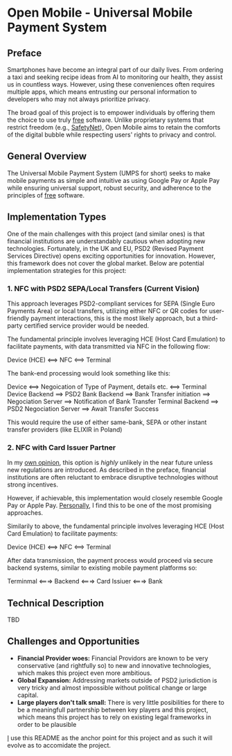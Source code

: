 # Open Mobile - Universal Mobile Payment System

## Preface

Smartphones have become an integral part of our daily lives. From ordering a taxi and seeking recipe ideas from AI to monitoring our health, they assist us in countless ways. However, using these conveniences often requires multiple apps, which means entrusting our personal information to developers who may not always prioritize privacy.  

The broad goal of this project is to empower individuals by offering them the choice to use truly [free](https://www.gnu.org/philosophy/free-sw.html) software. Unlike proprietary systems that restrict freedom (e.g., [SafetyNet](https://en.wikipedia.org/wiki/SafetyNet)), Open Mobile aims to retain the comforts of the digital bubble while respecting users' rights to privacy and control.

## General Overview

The Universal Mobile Payment System (UMPS for short) seeks to make mobile payments as simple and intuitive as using Google Pay or Apple Pay while ensuring universal support, robust security, and adherence to the principles of [free](https://www.gnu.org/philosophy/free-sw.html) software.


## Implementation Types

One of the main challenges with this project (and similar ones) is that financial institutions are understandably cautious when adopting new technologies. Fortunately, in the UK and EU, PSD2 (Revised Payment Services Directive) opens exciting opportunities for innovation. However, this framework does not cover the global market. Below are potential implementation strategies for this project:

### **1. NFC with PSD2 SEPA/Local Transfers (Current Vision)**

This approach leverages PSD2-compliant services for SEPA (Single Euro Payments Area) or local transfers, utilizing either NFC or QR codes for user-friendly payment interactions, this is the most likely approach, but a third-party certified service provider would be needed. 

The fundamental principle involves leveraging HCE (Host Card Emulation) to facilitate payments, with data transmitted via NFC in the following flow:

Device (HCE) <==> NFC <==> Terminal

The bank-end processing would look something like this:

Device <==> Negoication of Type of Payment, details etc. <==> Terminal
Device Backend ==> PSD2 Bank Backend ==> Bank Transfer initiation ==> Negociation Server ==> Notification of Bank Transfer
Terminal Backend ==> PSD2 Negociation Server ==> Await Transfer Success

This would require the use of either same-bank, SEPA or other instant transfer providers (like ELIXIR in Poland)



### **2. NFC with Card Issuer Partner**

In my [own opinion](https://www.github.com/eclipsek20), this option is *highly* unlikely in the near future unless new regulations are introduced. As described in the preface, financial institutions are often reluctant to embrace disruptive technologies without strong incentives.  

However, if achievable, this implementation would closely resemble Google Pay or Apple Pay. [Personally](https://www.github.com/eclipsek20), I find this to be one of the most promising approaches.

Similarily to above, the fundamental principle involves leveraging HCE (Host Card Emulation) to facilitate payments:

Device (HCE) <==> NFC <==> Terminal


After data transmission, the payment process would proceed via secure backend systems, similar to existing mobile payment platforms so:

Terminmal <===> Backend <===> Card Issiuer <===> Bank

## Technical Description

TBD

## Challenges and Opportunities

- **Financial Provider woes:** Financial Providors are known to be very conservative (and rightfully so) to new and innovative technologies, which makes this project even more ambitious.
- **Global Expansion:** Addressing markets outside of PSD2 jurisdiction is very tricky and almost impossible without political change or large capital.
- **Large players don't talk small:** There is very little posibilities for there to be a meaningfull partnership between key players and this project, which means this project has to rely on existing legal frameworks in order to be plausible



[I](https://www.github.com/eclipsek20) use this README as the anchor point for this project and as such it will evolve as to accomidate the project.